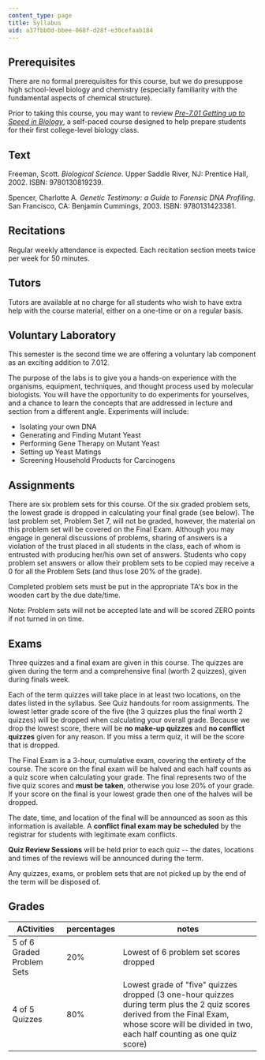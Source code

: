 ```yaml
---
content_type: page
title: Syllabus
uid: a37fbb0d-bbee-068f-d28f-e30cefaab184
---
```


Prerequisites
-------------

There are no formal prerequisites for this course, but we do presuppose high school-level biology and chemistry (especially familiarity with the fundamental aspects of chemical structure).

Prior to taking this course, you may want to review _[Pre-7.01 Getting up to Speed in Biology](/resources/res-7-001-pre-7-01-getting-up-to-speed-in-biology-summer-2019)_, a self-paced course designed to help prepare students for their first college-level biology class.

Text
----

Freeman, Scott. _Biological Science_. Upper Saddle River, NJ: Prentice Hall, 2002. ISBN: 9780130819239.

Spencer, Charlotte A. _Genetic Testimony: a Guide to Forensic DNA Profiling_. San Francisco, CA: Benjamin Cummings, 2003. ISBN: 9780131423381.

Recitations
-----------

Regular weekly attendance is expected. Each recitation section meets twice per week for 50 minutes.

Tutors
------

Tutors are available at no charge for all students who wish to have extra help with the course material, either on a one-time or on a regular basis.

Voluntary Laboratory
--------------------

This semester is the second time we are offering a voluntary lab component as an exciting addition to 7.012.

The purpose of the labs is to give you a hands-on experience with the organisms, equipment, techniques, and thought process used by molecular biologists. You will have the opportunity to do experiments for yourselves, and a chance to learn the concepts that are addressed in lecture and section from a different angle. Experiments will include:

*   Isolating your own DNA
*   Generating and Finding Mutant Yeast
*   Performing Gene Therapy on Mutant Yeast
*   Setting up Yeast Matings
*   Screening Household Products for Carcinogens

Assignments
-----------

There are six problem sets for this course. Of the six graded problem sets, the lowest grade is dropped in calculating your final grade (see below). The last problem set, Problem Set 7, will not be graded, however, the material on this problem set will be covered on the Final Exam. Although you may engage in general discussions of problems, sharing of answers is a violation of the trust placed in all students in the class, each of whom is entrusted with producing her/his own set of answers. Students who copy problem set answers or allow their problem sets to be copied may receive a 0 for all the Problem Sets (and thus lose 20% of the grade).

Completed problem sets must be put in the appropriate TA's box in the wooden cart by the due date/time.

Note: Problem sets will not be accepted late and will be scored ZERO points if not turned in on time.

Exams
-----

Three quizzes and a final exam are given in this course. The quizzes are given during the term and a comprehensive final (worth 2 quizzes), given during finals week.

Each of the term quizzes will take place in at least two locations, on the dates listed in the syllabus. See Quiz handouts for room assignments. The lowest letter grade score of the five (the 3 quizzes plus the final worth 2 quizzes) will be dropped when calculating your overall grade. Because we drop the lowest score, there will be **no make-up quizzes** and **no conflict quizzes** given for any reason. If you miss a term quiz, it will be the score that is dropped.

The Final Exam is a 3-hour, cumulative exam, covering the entirety of the course. The score on the final exam will be halved and each half counts as a quiz score when calculating your grade. The final represents two of the five quiz scores and **must be taken**, otherwise you lose 20% of your grade. If your score on the final is your lowest grade then one of the halves will be dropped.

The date, time, and location of the final will be announced as soon as this information is available. A **conflict final exam may be scheduled** by the registrar for students with legitimate exam conflicts.

**Quiz Review Sessions** will be held prior to each quiz -- the dates, locations and times of the reviews will be announced during the term.

Any quizzes, exams, or problem sets that are not picked up by the end of the term will be disposed of.

Grades
------

| ACtivities | percentages | notes |
| --- | --- | --- |
| 5 of 6 Graded Problem Sets | 20% | Lowest of 6 problem set scores dropped |
| 4 of 5 Quizzes | 80% | Lowest grade of "five" quizzes dropped (3 one-hour quizzes during term plus the 2 quiz scores derived from the Final Exam, whose score will be divided in two, each half counting as one quiz score)